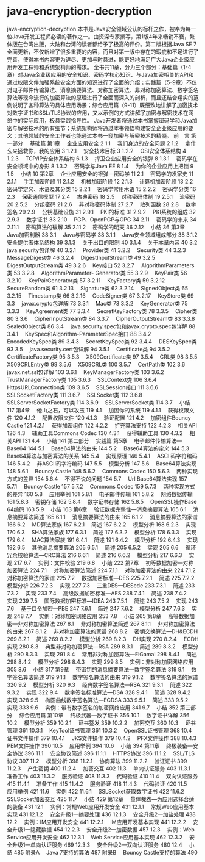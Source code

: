 # java-encryption-decryptionjava-encryption-decryption本书是Java安全领域公认的标杆之作，被奉为每一位Java开发工程师必读的著作之一。由资深专家撰写，第1版4年来畅销不衰，繁体版在台湾出版，大陆和台湾的读者都给予了极高的评价。第二版根据Java SE 7全面更新，不仅新增了很多重要的内容，而且对第一版中存在的瑕疵和不足进行了完善，使得本书内容更为详尽、更加与时具进，能更好地满足广大Java企业级应用开发工程师和系统架构师的需求。全书共11章，分为三个部分：基础篇（1-4章）对Java企业级应用的安全知识、密码学核心知识、与Java加密相关的API和通过权限文件加强系统安全方面的知识进行了全面的介绍；实践篇（5-9章）不仅对电子邮件传输算法、消息摘要算法、对称加密算法、非对称加密算法、数字签名算法等现今流行的加密算法的原理进行了全面而深入的剖析，而且还结合翔实的范例说明了各种算法的具体应用场景；综合应用篇（9-11）既细致地讲解了加密技术对数字证书和SSL/TLS协议的应用，又以示例的方式讲解了加密与解密技术在网络中的实际应用，极具实践指导性。Java开发者将通过本书掌握密码学和Java加密与解密技术的所有细节；系统架构师将通过本书领悟构建安全企业级应用的要义；其他领域的安全工作者也能通过本书一窥加密与解密技术的精髓。前　言第一部分　 基础篇第1章　 企业应用安全	21.1　 我们身边的安全问题	21.2　 拿什么来拯救你，我的应用	31.2.1　 安全技术目标	31.2.2　 OSI安全体系结构	41.2.3　 TCP/IP安全体系结构	61.3　 捍卫企业应用安全的银弹	81.3.1　 密码学在安全领域中的身影	81.3.2　 密码学与Java EE	81.4　 为你的企业应用上把锁	91.5　 小结	10第2章　 企业应用安全的银弹—密码学	112.1　 密码学的发家史	112.1.1　 手工加密阶段	112.1.2　 机械加密阶段	122.1.3　 计算机加密阶段	132.2　 密码学定义、术语及其分类	152.2.1　 密码学常用术语	152.2.2　 密码学分类	162.3　 保密通信模型	172.4　 古典密码	182.5　 对称密码体制	192.5.1　 流密码	202.5.2　 分组密码	212.6　 非对称密码体制	272.7　 散列函数	282.8　 数字签名	292.9　 公钥基础设施	312.9.1　 PKI的标准	312.9.2　 PKI系统的组成	322.9.3　 数字证书	332.10　 PGP、OpenPGP与GPG	342.11　 密码学的未来	342.11.1　 密码算法的破解	352.11.2　 密码学的明天	362.12　 小结	36第3章　 Java加密利器	383.1　 Java与密码学	383.1.1　 Java安全领域组成部分	383.1.2　 安全提供者体系结构	393.1.3　 关于出口的限制	403.1.4　 关于本章内容	403.2　 java.security包详解	403.2.1　 Provider类	413.2.2　 Security类	443.2.3　 MessageDigest类	463.2.4　 DigestInputStream类	493.2.5　 DigestOutputStream类	493.2.6　 Key接口	523.2.7　 AlgorithmParameters类	533.2.8　 AlgorithmParameter-Generator类	553.2.9　 KeyPair类	563.2.10　 KeyPairGenerator类	573.2.11　 KeyFactory类	593.2.12　 SecureRandom类	613.2.13　 Signature类	623.2.14　 SignedObject类	653.2.15　 Timestamp类	663.2.16　 CodeSigner类	673.2.17　 KeyStore类	693.3　 javax.crypto包详解	733.3.1　 Mac类	733.3.2　 KeyGenerator类	753.3.3　 KeyAgreement类	773.3.4　 SecretKeyFactory类	783.3.5　 Cipher类	803.3.6　 CipherInputStream类	843.3.7　 CipherOutputStream类	833.3.8　 SealedObject类	863.4　 java.security.spec包和javax.crypto.spec包详解	883.4.1　 KeySpec和Algorithm-ParameterSpec接口	883.4.2　 EncodedKeySpec类	893.4.3　 SecretKeySpec类	923.4.4　 DESKeySpec类	933.5　 java.security.cert包详解	943.5.1　 Certificate类	943.5.2　 CertificateFactory类	953.5.3　 X509Certificate类	973.5.4　 CRL类	983.5.5　 X509CRLEntry类	993.5.6　 X509CRL类	1003.5.7　 CertPath类	1023.6　 javax.net.ssl包详解	1033.6.1　 KeyManagerFactory类	1033.6.2　 TrustManagerFactory类	1053.6.3　 SSLContext类	1063.6.4　 HttpsURLConnection类	1093.6.5　 SSLSession接口	1113.6.6　 SSLSocketFactory类	1113.6.7　 SSLSocket类	1123.6.8　 SSLServerSocketFactory类	1143.6.9　 SSLServerSocket类	1143.7　 小结	117第4章　 他山之石，可以攻玉	1194.1　 加固你的系统	1194.1.1　 获得权限文件	1204.1.2　 配置权限文件	1204.1.3　 验证配置	1214.2　 加密组件Bouncy Castle	1214.2.1　 获得加密组件	1224.2.2　 扩充算法支持	1224.2.3　 相关API	1264.3　 辅助工具Commons Codec	1304.3.1　 获得辅助工具	1304.3.2　 相关API	1314.4　 小结	141第二部分　 实践篇第5章　 电子邮件传输算法—Base64	1445.1　 Base64算法的由来	1445.2　 Base64算法的定义	1445.3　 Base64算法与加密算法的关系	1455.4　 实现原理	1465.4.1　 ASCII码字符编码	1465.4.2　 非ASCII码字符编码	1475.5　 模型分析	1475.6　 Base64算法实现	1485.6.1　 Bouncy Castle	1485.6.2　 Commons Codec	1505.6.3　 两种实现方式的差异	1545.6.4　 不得不说的问题	1545.7　 Url Base64算法实现	1575.7.1　 Bouncy Castle	1575.7.2　 Commons Codec	1595.7.3　 两种实现方式的差异	1605.8　 应用举例	1615.8.1　 电子邮件传输	1615.8.2　 网络数据传输	1615.8.3　 密钥存储	1625.8.4　 数字证书存储	1625.8.5　 OpenSSL操作Base 64编码	1635.9　 小结	163第6章　 验证数据完整性—消息摘要算法	1656.1　 消息摘要算法简述	1656.1.1　 消息摘要算法的由来	1656.1.2　 消息摘要算法的家谱	1666.2　 MD算法家族	1676.2.1　 简述	1676.2.2　 模型分析	1686.2.3　 实现	1706.3　 SHA算法家族	1776.3.1　 简述	1776.3.2　 模型分析	1786.3.3　 实现	1796.4　 MAC算法家族	1916.4.1　 简述	1916.4.2　 模型分析	1926.4.3　 实现	1926.5　 其他消息摘要算法	2056.5.1　 简述	2056.5.2　 实现	2056.6　 循环冗余校验算法—CRC算法	2166.6.1　 简述	2166.6.2　 模型分析	2176.6.3　 实现	2176.7　 实例：文件校验	2196.8　 小结	222第7章　 初等数据加密—对称加密算法	2247.1　 对称加密算法简述	2247.1.1　 对称加密算法的由来	2247.1.2　 对称加密算法的家谱	2257.2　 数据加密标准—DES	2257.2.1　 简述	2257.2.2　 模型分析	2267.2.3　 实现	2277.3　 三重DES—DESede	2337.3.1　 简述	2337.3.2　 实现	2337.4　 高级数据加密标准—AES	2387.4.1　 简述	2387.4.2　 实现	2397.5　 国际数据加密标准—IDEA	2437.5.1　 简述	2437.5.2　 实现	2437.6　 基于口令加密—PBE	2477.6.1　 简述	2477.6.2　 模型分析	2477.6.3　 实现	2487.7　 实例：对称加密网络应用	2537.8　 小结	265第8章　 高等数据加密—非对称加密算法	2678.1　 非对称加密算法简述	2678.1.1　 非对称加密算法的由来	2678.1.2　 非对称加密算法的家谱	2688.2　 密钥交换算法—DH&ECDH	2698.2.1　 简述	2698.2.2　 模型分析	2698.2.3　 DH实现	2708.2.4　 ECDH实现	2808.3　 典型非对称加密算法—RSA	2898.3.1　 简述	2898.3.2　 模型分析	2908.3.3　 实现	2918.4　 常用非对称加密算法—ElGamal	2988.4.1　 简述	2988.4.2　 模型分析	2988.4.3　 实现	2998.5　 实例：非对称加密网络应用	3058.6　 小结	317第9章　 带密钥的消息摘要算法—数字签名算法	3199.1　 数字签名算法简述	3199.1.1　 数字签名算法的由来	3199.1.2　 数字签名算法的家谱	3209.2　 模型分析	3209.3　 经典数字签名算法—RSA	3219.3.1　 简述	3229.3.2　 实现	3229.4　 数字签名标准算法—DSA	3289.4.1　 简述	3289.4.2　 实现	3289.5　 椭圆曲线数字签名算法—ECDSA	3339.5.1　 简述	3339.5.2　 实现	3339.6　 实例：带有数字签名的加密网络应用	3419.7　 小结	352第三部分　 综合应用篇第10章　 终极武器—数字证书	35610.1　 数字证书详解	35610.2　 模型分析	35910.2.1　 证书签发	35910.2.2　 加密交互	36010.3　 证书管理	36110.3.1　 KeyTool证书管理	36110.3.2　 OpenSSL证书管理	36810.4　 证书文件操作	37910.4.1　 JKS文件操作	37910.4.2　 PFX文件操作	38810.4.3　 PEM文件操作	39010.5　 应用举例	39410.6　 小结	394第11章　 终极装备—安全协议	39611.1　 安全协议简述	39611.1.1　 HTTPS协议	39611.1.2　 SSL/TLS协议	39711.2　 模型分析	39811.2.1　 协商算法	39911.2.2　 验证证书	39911.2.3　 产生密钥	40011.2.4　 加密交互	40211.3　 单向认证服务	40311.3.1　 准备工作	40311.3.2　 服务验证	40811.3.3　 代码验证	41011.4　 双向认证服务	41511.4.1　 准备工作	41511.4.2　 服务验证	41811.4.3　 代码验证	42011.5　 应用举例	42111.6　 实例	42211.6.1　 SSLSocket获取数字证书	42211.6.2　 SSLSocket加密交互	42511.7　 小结	429第12章　 量体裁衣—为应用选择合适的装备	43112.1　 实例：常规Web应用开发安全	43112.1.1　 常规Web应用基本实现	43112.1.2　 安全升级1—摘要处理	43612.1.3　 安全升级2—加盐处理	43812.2　 实例：IM应用开发安全	44112.2.1　 IM应用开发基本实现	44112.2.2　 安全升级1—隐藏数据	45412.2.3　 安全升级2—加密数据	45712.3　 实例：Web Service应用开发安全	46212.3.1　 Web Service应用基本实现	46212.3.2　 安全升级1—单向认证服务	46912.3.3　 安全升级2—双向认证服务	48012.4　 小结	485附录A　 Java 7支持的算法	487附录B　 Bouncy Castle支持的算法	490